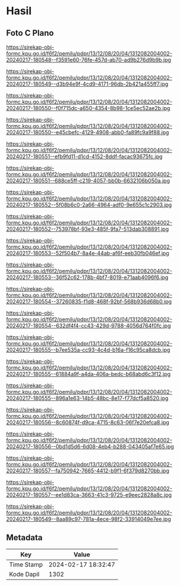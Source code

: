 # Hasil

## Foto C Plano

https://sirekap-obj-formc.kpu.go.id/f6f2/pemilu/pdpr/13/12/08/20/04/1312082004002-20240217-180548--f3591e60-76fe-457d-ab70-ad9b276d9b9b.jpg

https://sirekap-obj-formc.kpu.go.id/f6f2/pemilu/pdpr/13/12/08/20/04/1312082004002-20240217-180549--d3b94e9f-4cd9-4171-96db-2b421a455ff7.jpg

https://sirekap-obj-formc.kpu.go.id/f6f2/pemilu/pdpr/13/12/08/20/04/1312082004002-20240217-180550--f0f715dc-a650-4354-8b98-1ce5ec52ae2b.jpg

https://sirekap-obj-formc.kpu.go.id/f6f2/pemilu/pdpr/13/12/08/20/04/1312082004002-20240217-180550--e45cbefc-4129-4908-abb0-fa89fc9a9f88.jpg

https://sirekap-obj-formc.kpu.go.id/f6f2/pemilu/pdpr/13/12/08/20/04/1312082004002-20240217-180551--efb9fd11-d1cd-4152-8ddf-facac93675fc.jpg

https://sirekap-obj-formc.kpu.go.id/f6f2/pemilu/pdpr/13/12/08/20/04/1312082004002-20240217-180551--688ce5ff-c219-4057-bb0b-6632106b050a.jpg

https://sirekap-obj-formc.kpu.go.id/f6f2/pemilu/pdpr/13/12/08/20/04/1312082004002-20240217-180552--5f08b6c0-2a66-4964-adf0-9e655c1c2903.jpg

https://sirekap-obj-formc.kpu.go.id/f6f2/pemilu/pdpr/13/12/08/20/04/1312082004002-20240217-180552--753978bf-93e3-485f-9fa7-513dab308891.jpg

https://sirekap-obj-formc.kpu.go.id/f6f2/pemilu/pdpr/13/12/08/20/04/1312082004002-20240217-180553--52f504b7-8a4e-44ab-af6f-eeb30fb046ef.jpg

https://sirekap-obj-formc.kpu.go.id/f6f2/pemilu/pdpr/13/12/08/20/04/1312082004002-20240217-180553--36f52c62-178b-4bf7-8019-e71aab4096f6.jpg

https://sirekap-obj-formc.kpu.go.id/f6f2/pemilu/pdpr/13/12/08/20/04/1312082004002-20240217-180554--37260835-f1d8-468f-92bf-568b936d68b0.jpg

https://sirekap-obj-formc.kpu.go.id/f6f2/pemilu/pdpr/13/12/08/20/04/1312082004002-20240217-180554--632df4f4-cc43-429d-9788-4056d764f0fc.jpg

https://sirekap-obj-formc.kpu.go.id/f6f2/pemilu/pdpr/13/12/08/20/04/1312082004002-20240217-180555--b7ee535a-cc93-4c4d-b16a-f16c95ca8dcb.jpg

https://sirekap-obj-formc.kpu.go.id/f6f2/pemilu/pdpr/13/12/08/20/04/1312082004002-20240217-180555--61884a9f-a4da-406a-bedc-b68abd6c3f12.jpg

https://sirekap-obj-formc.kpu.go.id/f6f2/pemilu/pdpr/13/12/08/20/04/1312082004002-20240217-180555--896a1e63-14b5-48bc-8e17-f77dcf5a8520.jpg

https://sirekap-obj-formc.kpu.go.id/f6f2/pemilu/pdpr/13/12/08/20/04/1312082004002-20240217-180556--8c60874f-d9ca-4715-8c63-06f7e20efca8.jpg

https://sirekap-obj-formc.kpu.go.id/f6f2/pemilu/pdpr/13/12/08/20/04/1312082004002-20240217-180556--0bd1d5d6-6d08-4eb4-b288-043405af7e65.jpg

https://sirekap-obj-formc.kpu.go.id/f6f2/pemilu/pdpr/13/12/08/20/04/1312082004002-20240217-180557--fa750942-7665-4412-b9f1-6f379d8270bb.jpg

https://sirekap-obj-formc.kpu.go.id/f6f2/pemilu/pdpr/13/12/08/20/04/1312082004002-20240217-180557--ee1d83ca-3663-41c3-9725-e9eec2828a8c.jpg

https://sirekap-obj-formc.kpu.go.id/f6f2/pemilu/pdpr/13/12/08/20/04/1312082004002-20240217-180549--8aa89c97-781a-4ece-98f2-33914049e7ee.jpg


## Metadata

| Key        | Value               |
| ---------- | ------------------- |
| Time Stamp | 2024-02-17 18:32:47 |
| Kode Dapil | 1302                |



